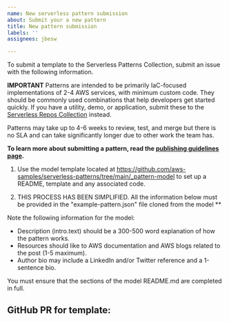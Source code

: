 ```yaml
---
name: New serverless pattern submission
about: Submit your a new pattern
title: New pattern submission
labels: ''
assignees: jbesw

---
```


To submit a template to the Serverless Patterns Collection, submit an issue with the following information.

**IMPORTANT**
Patterns are intended to be primarily IaC-focused implementations of 2-4 AWS services, with minimum custom code. They should be commonly used combinations that help developers get started quickly. If you have a utility, demo, or application, submit these to the [Serverless Repos Collection](https://serverlessland.com/repos) instead.

Patterns may take up to 4-6 weeks to review, test, and merge but there is no SLA and can take significantly longer due to other work the team has.

**To learn more about submitting a pattern, read the [publishing guidelines page](https://github.com/aws-samples/serverless-patterns/blob/main/PUBLISHING.md).**

1. Use the model template located at https://github.com/aws-samples/serverless-patterns/tree/main/_pattern-model to set up a README, template and any associated code.

2. THIS PROCESS HAS BEEN SIMPLIFIED. All the information below must be provided in the "example-pattern.json" file cloned from the model **

Note the following information for the model:
- Description (intro.text) should be a 300-500 word explanation of how the pattern works.
- Resources should like to AWS documentation and AWS blogs related to the post (1-5 maximum).
- Author bio may include a LinkedIn and/or Twitter reference and a 1-sentence bio.

You must ensure that the sections of the model README.md are completed in full.

## GitHub PR for template:
